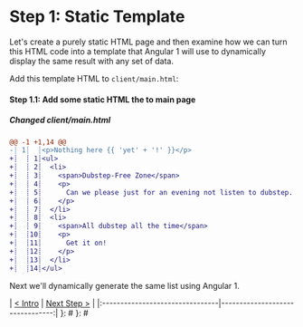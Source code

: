 [{]: <region> (header)
# Step 1: Static Template
[}]: #
[{]: <region> (body)
Let's create a purely static HTML page and then examine how we can turn this HTML code into a template that Angular 1 will use to dynamically display the same result with any set of data.

Add this template HTML to `client/main.html`:

[{]: <helper> (diff_step 1.1)
#### Step 1.1: Add some static HTML the to main page

##### Changed client/main.html
```diff
@@ -1 +1,14 @@
-┊ 1┊  ┊<p>Nothing here {{ 'yet' + '!' }}</p>
+┊  ┊ 1┊<ul>
+┊  ┊ 2┊  <li>
+┊  ┊ 3┊    <span>Dubstep-Free Zone</span>
+┊  ┊ 4┊    <p>
+┊  ┊ 5┊      Can we please just for an evening not listen to dubstep.
+┊  ┊ 6┊    </p>
+┊  ┊ 7┊  </li>
+┊  ┊ 8┊  <li>
+┊  ┊ 9┊    <span>All dubstep all the time</span>
+┊  ┊10┊    <p>
+┊  ┊11┊      Get it on!
+┊  ┊12┊    </p>
+┊  ┊13┊  </li>
+┊  ┊14┊</ul>
```
[}]: #

Next we'll dynamically generate the same list using Angular 1.

[}]: #
[{]: <region> (footer)
[{]: <helper> (nav_step)
| [< Intro](../../README.md) | [Next Step >](step2.md) |
|:--------------------------------|--------------------------------:|
[}]: #
[}]: #
